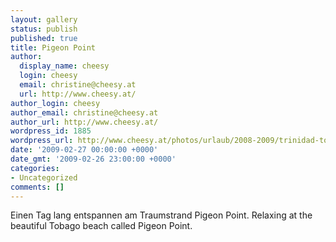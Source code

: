 ```yaml
---
layout: gallery
status: publish
published: true
title: Pigeon Point
author:
  display_name: cheesy
  login: cheesy
  email: christine@cheesy.at
  url: http://www.cheesy.at/
author_login: cheesy
author_email: christine@cheesy.at
author_url: http://www.cheesy.at/
wordpress_id: 1885
wordpress_url: http://www.cheesy.at/photos/urlaub/2008-2009/trinidad-tobago/pigeon-point/
date: '2009-02-27 00:00:00 +0000'
date_gmt: '2009-02-26 23:00:00 +0000'
categories:
- Uncategorized
comments: []
---
```

<!--:de-->Einen Tag lang entspannen am Traumstrand Pigeon Point.
<!--:--><!--:en-->Relaxing at the beautiful Tobago beach called Pigeon Point.
<!--:-->
